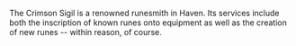 The Crimson Sigil is a renowned runesmith in Haven. Its services include both the inscription of known runes onto equipment as well as the creation of new runes -- within reason, of course.
